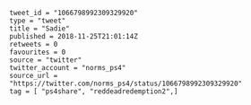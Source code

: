 ```
tweet_id = "1066798992309329920"
type = "tweet"
title = "Sadie"
published = 2018-11-25T21:01:14Z
retweets = 0
favourites = 0
source = "twitter"
twitter_account = "norms_ps4"
source_url = "https://twitter.com/norms_ps4/status/1066798992309329920"
tag = [ "ps4share", "reddeadredemption2",]
```

<p class='image'><img src='https://mnf.m17s.net/2018/11/25/Ds4IBu4WwAAqChh.jpg' alt=''></p>

